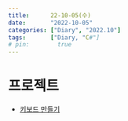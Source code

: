 ```yaml
---
title:      22-10-05(수)
date:       "2022-10-05"
categories: ["Diary", "2022.10"]
tags:       ["Diary, "C#"]
# pin:        true
---
```


# 프로젝트
- [키보드 만들기]()